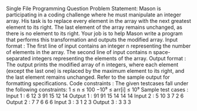 Single File Programming Question
Problem Statement:
Mason is participating in a coding challenge where he must manipulate an integer array. His task is to replace every element in the array with the next greatest element to its right. The last element of the array remains unchanged, as there is no element to its right.
Your job is to help Mason write a program that performs this transformation and outputs the modified array.
Input format :
The first line of input contains an integer n representing the number of elements in the array.
The second line of input contains n space-separated integers representing the elements of the array.
Output format :
The output prints the modified array of n integers, where each element (except the last one) is replaced by the maximum element to its right, and the last element remains unchanged.
Refer to the sample output for formatting specifications.
Code constraints :
The given testcases fall under the following constraints:
1 ≤ n ≤ 100
−10⁹ ≤ arr[i] ≤ 10⁹
Sample test cases :
Input 1 :
6 12 3 91 15 12 14
Output 1 :
91 91 15 14 14 14
Input 2 :
5 10 3 7 2 6
Output 2 :
7 7 6 6 6
Input 3 :
3 1 2 3
Output 3 :
3 3 3

